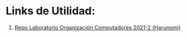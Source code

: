 # Links de Utilidad:
1. [Repo Laboratorio Organización Computadores 2021-2 (Harunomi)](https://github.com/Harunomi/Algoritmos_Avanzados_2-2021)